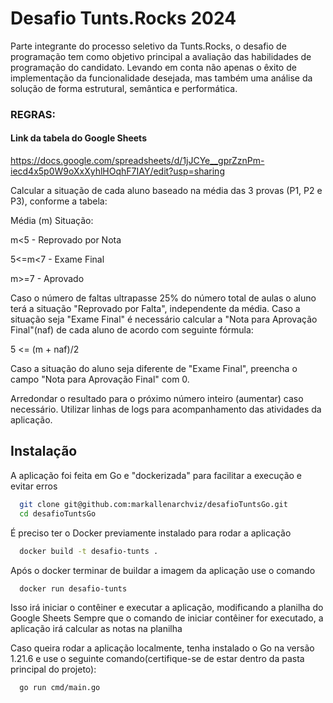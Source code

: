 
# Desafio Tunts.Rocks 2024

Parte integrante do processo seletivo da Tunts.Rocks, o desafio de programação tem como objetivo  principal a avaliação das habilidades de programação do candidato. Levando em conta não  apenas o êxito de implementação da funcionalidade desejada, mas também uma análise da  solução de forma estrutural, semântica e performática. 

### REGRAS: 

#### Link da tabela do Google Sheets
https://docs.google.com/spreadsheets/d/1jJCYe__gprZznPm-iecd4x5p0W9oXxXyhlHOqhF7IAY/edit?usp=sharing



Calcular a situação de cada aluno baseado na média das 3 provas (P1, P2 e P3), conforme a  tabela: 


Média (m) Situação:

m<5  - Reprovado por Nota

5<=m<7  - Exame Final

m>=7  - Aprovado

Caso o número de faltas ultrapasse 25% do número total de aulas o aluno terá a situação  "Reprovado por Falta", independente da média.  Caso a situação seja "Exame Final" é necessário calcular a "Nota para Aprovação Final"(naf) de  cada aluno de acordo com seguinte fórmula: 

5 <= (m + naf)/2

Caso a situação do aluno seja diferente de "Exame Final", preencha o campo "Nota para  Aprovação Final" com 0. 

Arredondar o resultado para o próximo número inteiro (aumentar) caso necessário. Utilizar linhas de logs para acompanhamento das atividades da aplicação. 


## Instalação

A aplicação foi feita em Go e "dockerizada" para facilitar a execução e evitar erros

```bash
  git clone git@github.com:markallenarchviz/desafioTuntsGo.git
  cd desafioTuntsGo
```
É preciso ter o Docker previamente instalado para rodar a aplicação

```bash
  docker build -t desafio-tunts .
```
Após o docker terminar de buildar a imagem da aplicação use o comando
```bash
  docker run desafio-tunts
```
Isso irá iniciar o contêiner e executar a aplicação, modificando a planilha do Google Sheets
Sempre que o comando de iniciar contêiner for executado, a aplicação irá calcular as notas na planilha

Caso queira rodar a aplicação localmente, tenha instalado o Go na versão 1.21.6 e use o seguinte comando(certifique-se de estar dentro da pasta principal do projeto):
```bash
  go run cmd/main.go
```
